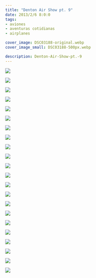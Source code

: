 ```yaml
---
title: "Denton Air Show pt. 9"
date: 2013/2/6 8:0:0
tags: 
- aviones
- aventuras cotidianas
- airplanes

cover_image: DSC03188-original.webp
cover_image_small: DSC03188-500px.webp

description: Denton-Air-Show-pt.-9
---
```



[![](DSC03188)](DSC03188-original.webp)

  

[![](DSC03189)](DSC03189-original.webp)

  

[![](DSC03190)](DSC03190-original.webp)

  

[![](DSC03191)](DSC03191-original.webp)

  

[![](DSC03192)](DSC03192-original.webp)

  

[![](DSC03193)](DSC03193-original.webp)

  

[![](DSC03194)](DSC03194-original.webp)

  

[![](DSC03195)](DSC03195-original.webp)

  

[![](DSC03196)](DSC03196-original.webp)

  

[![](DSC03230)](DSC03230-original.webp)

  

[![](DSC03231)](DSC03231-original.webp)

  

[![](DSC03254)](DSC03254-original.webp)

  

[![](DSC03266)](DSC03266-original.webp)

  

[![](DSC03285)](DSC03285-original.webp)

  

[![](DSC03324)](DSC03324-original.webp)

  

[![](DSC03326)](DSC03326-original.webp)

  

[![](DSC03327)](DSC03327-original.webp)

  

[![](DSC03342)](DSC03342-original.webp)

  

[![](DSC03343)](DSC03343-original.webp)

  

[![](DSC03386)](DSC03386-original.webp)

  

[![](DSC03397)](DSC03397-original.webp)

  

[![](DSC03407)](DSC03407-original.webp)
